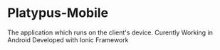 Platypus-Mobile
=====================

The application which runs on the client's device.
Curently Working in Android
Developed with Ionic Framework
